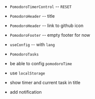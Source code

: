 - `PomodoroTimerControl` -- `RESET`
- `PomodoroHeader` -- title
- `PomodoroHeader` -- link to github icon
- `PomodoroFooter` -- empty footer for now

- `useConfig` -- with `lang`

- `PomodoroTasks`

- be able to config `pomodoroTime`

- use `localStorage`

- show timer and current task in title

- add notification
